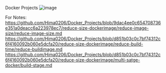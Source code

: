 Docker Projects
![image](https://github.com/user-attachments/assets/f3a46a66-71e1-4a5b-9761-abb2e4b37913)


For Notes:
https://github.com/Hima0206/Docker_Projects/blob/9dac4ee0c654708736e351a0deacc6a223978ec7/reduce-size-dockerimage/reduce-image-size/reduce-image-size.md
https://github.com/Hima0206/Docker_Projects/blob/d851b03c0c7bf74312c6f4160092b060e5dcfa20/reduce-size-dockerimage/reduce-build-time/reduce-buildimage.md
https://github.com/Hima0206/Docker_Projects/blob/d851b03c0c7bf74312c6f4160092b060e5dcfa20/reduce-size-dockerimage/multi-satge-docker/build-stage.md
